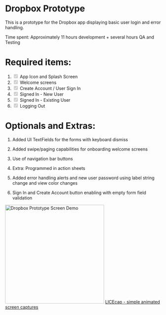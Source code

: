 # Dropbox Prototype

This is a prototype for the Dropbox app displaying basic user login and error handling.

Time spent: Approximately 11 hours development + several hours QA and Testing

# Required items:

<ol class="task-list">
<li class="task-list-item"><input type="checkbox" class="task-list-item-checkbox" checked="checked" disabled="disabled">
App Icon and Splash Screen</li>
<li class="task-list-item"><input type="checkbox" class="task-list-item-checkbox" checked="checked" disabled="disabled">
Welcome screens</li>
<li class="task-list-item"><input type="checkbox" class="task-list-item-checkbox" checked="checked" disabled="disabled">
Create Account / User Sign In</li>
<li class="task-list-item"><input type="checkbox" class="task-list-item-checkbox" checked="checked" disabled="disabled">
Signed In - New User</li>
<li class="task-list-item"><input type="checkbox" class="task-list-item-checkbox" checked="checked" disabled="disabled">
Signed In - Existing User</li>
<li class="task-list-item"><input type="checkbox" class="task-list-item-checkbox" checked="checked" disabled="disabled">
Logging Out
</li>
</ol>

# Optionals and Extras:

1. Added UI TextFields for the forms with keyboard dismiss

2. Added swipe/paging capabilities for onboarding welcome screens

3. Use of navigation bar buttons

4. Extra: Programmed in action sheets

5. Added error handling alerts and new user password using label string change and view color changes

6. Sign In and Create Account button enabling with empty form field validation

<img src="https://github.com/losifer/codepath-dropbox/blob/master/dropbox.gif" alt="Dropbox Prototype Screen Demo" width="320" />
<a href="http://www.cockos.com/licecap/">LICEcap - simple animated screen captures</a>